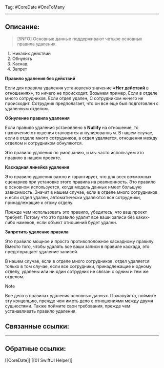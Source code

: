 Tag: #CoreDate #OneToMany

---
## Описание:
> [!INFO]
Основные данные поддерживают четыре основных правила удаления.

1.  Никаких действий
2.  Обнулять
3.  Каскад
4.  Запрет

**Правило удаления без действий**

Если для правила удаления установлено значение **«Нет действий** в отношениях», то ничего не происходит. Возьмем пример, Если в отделе много сотрудников, Если отдел удален, С сотрудником ничего не происходит. Сотрудник предполагает, что он все еще был подготовлен с удаленным отделом.

**Обнуление правила удаления**

Если правило удаления установлено в **Nullify** на отношение, то назначение отношения становится аннулированным. В нашем случае, если в отделе много сотрудников, а отдел удаляется, отношения между отделом и сотрудником обнуляются.

Это правило удаления по умолчанию, и мы часто используем это правило в нашем проекте.

**Каскадная линейка удаления**

Это правило удаления важно и гарантирует, что для всех возможных сценариев при установке этого правила на реалионность. Это правило в основном используется, когда модель данных имеет большую зависимость. Значит в нашем случае, если в отделе много сотрудников и если отдел удален, автоматически удаляются все сотрудники, принадлежащие к этому отделу.

Прежде чем использовать это правило, убедитесь, что ваш проект требует. Потому что это правило удалит все ваши записи без каких-либо намеков, если объект отношений будет удален.

**Запретить удаление правила**

Это правило мощное и просто противоположное каскадному правилу. Вместо того, чтобы удалять все ваши записи в правиле каскада, это предотвращает удаление записей.

В нашем случае, если в отделе много сотрудников, отдел удаляется только в том случае, если все сотрудники, принадлежащие к одному отделу, удалены или ни один сотрудник не связан с одним и тем же отделом.

> [!NOTE]
Все дело в правилах удаления основных данных. Пожалуйста, поймите эту концепцию, прежде чем иметь дело с отношениями между двумя сущностями. Также поймите свои требования, прежде чем устанавливать правило удаления.

## Связанные ссылки:


---
## Обратные ссылки:
[[CoreDate]]
[[01 SwiftUI Helper]]